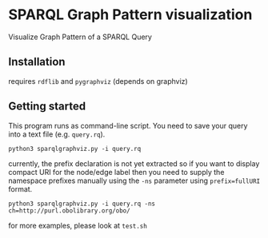 # SPARQL Graph Pattern visualization

Visualize Graph Pattern of a SPARQL Query

## Installation

requires `rdflib` and `pygraphviz` (depends on graphviz)

## Getting started

This program runs as command-line script. You need to save your query into a text file (e.g. `query.rq`).

`python3 sparqlgraphviz.py -i query.rq`

currently, the prefix declaration is not yet extracted so if you want to display compact URI for the node/edge label then you need to supply the namespace prefixes manually using the `-ns` parameter using `prefix=fullURI` format.

`python3 sparqlgraphviz.py -i query.rq -ns ch=http://purl.obolibrary.org/obo/`

for more examples, please look at `test.sh`